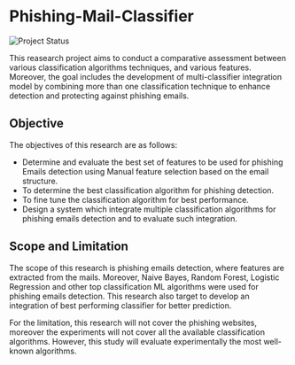 # Phishing-Mail-Classifier

![Project Status](https://img.shields.io/badge/status-In%20Progress-f39f37)


This reasearch project aims to conduct a comparative assessment between various classification algorithms techniques, and various features. Moreover, the goal includes the development of multi-classifier integration model by combining more than one classification technique to enhance detection and protecting against phishing emails.

## Objective

The objectives of this research are as follows:

- Determine and evaluate the best set of features to be used for phishing Emails detection using Manual feature selection based on the email structure.
- To determine the best classification algorithm for phishing detection.
- To fine tune the classification algorithm for best performance.
- Design a system which integrate multiple classification algorithms for phishing emails detection and to evaluate such integration.

## Scope and Limitation

The scope of this research is phishing emails detection, where features are extracted from the mails. Moreover, Naive Bayes, Random Forest, Logistic Regression and other top classification ML algorithms were used for phishing emails detection. This research also target to develop an integration of best performing classifier for better prediction.

For the limitation, this research will not cover the phishing websites, moreover the experiments will not cover all the available classification algorithms. However, this study will evaluate experimentally the most well-known algorithms.


